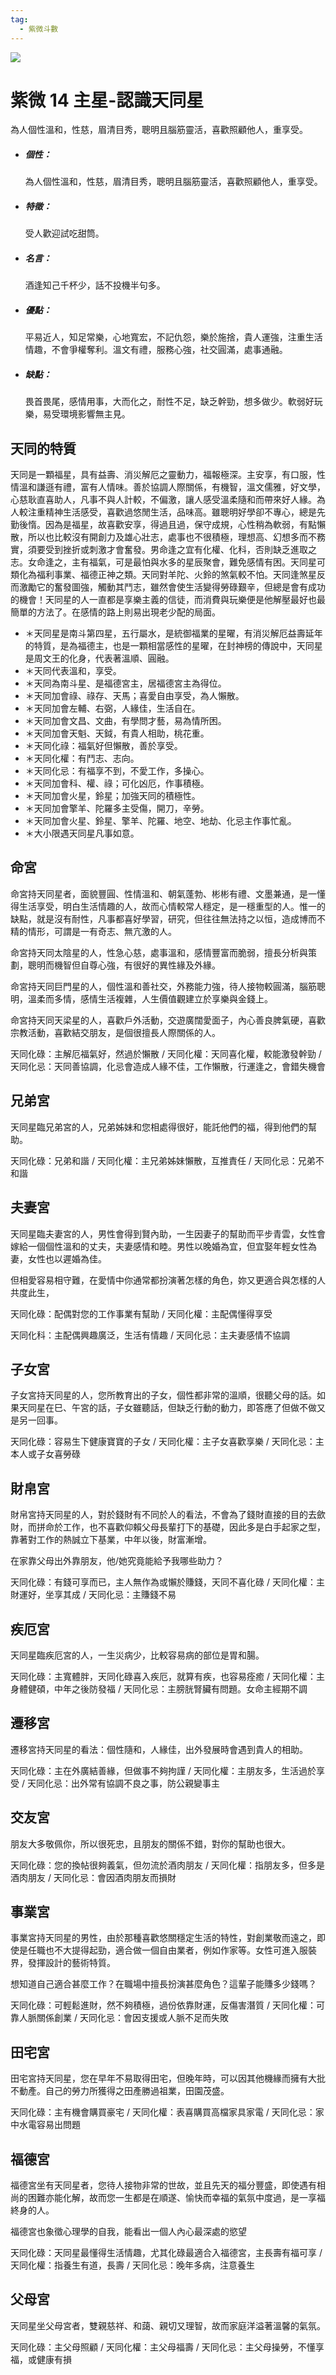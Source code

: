 ```yaml
---
tag:
  - 紫微斗數
---
```


![](/imgs/ziwei414.png)

# 紫微 14 主星-認識天同星

為人個性溫和，性慈，眉清目秀，聰明且腦筋靈活，喜歡照顧他人，重享受。

- ##### 個性：

  為人個性溫和，性慈，眉清目秀，聰明且腦筋靈活，喜歡照顧他人，重享受。

- ##### 特徵：

  受人歡迎試吃甜筒。

- ##### 名言：

  酒逢知己千杯少，話不投機半句多。

- ##### 優點：

  平易近人，知足常樂，心地寬宏，不記仇怨，樂於施捨，貴人運強，注重生活情趣，不會爭權奪利。溫文有禮，服務心強，社交圓滿，處事通融。

- ##### 缺點：

  畏首畏尾，感情用事，大而化之，耐性不足，缺乏幹勁，想多做少。軟弱好玩樂，易受環境影響無主見。

## 天同的特質

天同是一顆福星，具有益壽、消災解厄之靈動力，福報極深。主安享，有口服，性情溫和謙遜有禮，富有人情味。善於協調人際關係，有機智，溫文儒雅，好文學，心慈耿直喜助人，凡事不與人計較，不偏激，讓人感受溫柔隨和而帶來好人緣。為人較注重精神生活感受，喜歡過悠閒生活，品味高。雖聰明好學卻不專心，總是先勤後惰。因為是福星，故喜歡安享，得過且過，保守成規，心性稍為軟弱，有點懶散，所以也比較沒有開創力及雄心壯志，處事也不很積極，理想高、幻想多而不務實，須要受到挫折或刺激才會奮發。男命逢之宜有化權、化科，否則缺乏進取之志。女命逢之，主有福氣，可是最怕與水多的星辰聚會，難免感情有困。天同星可類化為福利事業、福德正神之類。天同對羊陀、火鈴的煞氣較不怕。天同逢煞星反而激勵它的奮發圖強，觸動其鬥志，雖然會使生活變得勞碌艱辛，但總是會有成功的機會！天同星的人一直都是享樂主義的信徒，而消費與玩樂便是他解壓最好也最簡單的方法了。在感情的路上則易出現老少配的局面。

- ＊天同星是南斗第四星，五行屬水，是統御福業的星曜，有消災解厄益壽延年的特質，是為福德主，也是一顆相當感性的星曜，在封神榜的傳說中，天同星是周文王的化身，代表著溫順、圓融。
- ＊天同代表溫和，享受。
- ＊天同為南斗星、是福德宮主，居福德宮主為得位。
- ＊天同加會祿、祿存、天馬；喜愛自由享受，為人懶散。
- ＊天同加會左輔、右弼，人緣佳，生活自在。
- ＊天同加會文昌、文曲，有學問才藝，易為情所困。
- ＊天同加會天魁、天鉞，有貴人相助，桃花重。
- ＊天同化祿：福氣好但懶散，善於享受。
- ＊天同化權：有鬥志、志向。
- ＊天同化忌：有福享不到，不愛工作，多操心。
- ＊天同加會科、權、祿；可化凶厄，作事積極。
- ＊天同加會火星，鈴星；加強天同的積極性。
- ＊天同加會擎羊、陀羅多主受傷，開刀，辛勞。
- ＊天同加會火星、鈴星、擎羊、陀羅、地空、地劫、化忌主作事忙亂。
- ＊大小限遇天同星凡事如意。

## 命宮

命宮持天同星者，面貌豐圓、性情溫和、朝氣蓬勃、彬彬有禮、文墨兼通，是一懂得生活享受，明白生活情趣的人，故而心情較常人穩定，是一穩重型的人。惟一的缺點，就是沒有耐性，凡事都喜好學習，研究，但往往無法持之以恒，造成博而不精的情形，可謂是一有奇志、無亢激的人。

命宮持天同太陰星的人，性急心慈，處事溫和，感情豐富而脆弱，擅長分析與策劃，聰明而機智但自尊心強，有很好的異性緣及外緣。

命宮持天同巨門星的人，個性溫和善社交，外務能力強，待人接物較圓滿，腦筋聰明，溫柔而多情，感情生活複雜，人生價值觀建立於享樂與金錢上。

命宮持天同天梁星的人，喜歡戶外活動，交遊廣闊愛面子，內心善良脾氣硬，喜歡宗教活動，喜歡結交朋友，是個很擅長人際關係的人。

天同化碌：主解厄福氣好，然過於懶散 / 天同化權：天同喜化權，較能激發幹勁 / 天同化忌：天同善協調，化忌會造成人緣不佳，工作懶散，行運逢之，會錯失機會

## 兄弟宮

天同星臨兄弟宮的人，兄弟姊妹和您相處得很好，能託他們的福，得到他們的幫助。

天同化碌：兄弟和諧 / 天同化權：主兄弟姊妹懶散，互推責任 / 天同化忌：兄弟不和諧

## 夫妻宮

天同星臨夫妻宮的人，男性會得到賢內助，一生因妻子的幫助而平步青雲，女性會嫁給一個個性溫和的丈夫，夫妻感情和睦。男性以晚婚為宜，但宜娶年輕女性為妻，女性也以遲婚為佳。

但相愛容易相守難，在愛情中你通常都扮演著怎樣的角色，妳又更適合與怎樣的人共度此生，

天同化碌：配偶對您的工作事業有幫助 / 天同化權：主配偶懂得享受

天同化科：主配偶興趣廣泛，生活有情趣 / 天同化忌：主夫妻感情不協調

## 子女宮

子女宮持天同星的人，您所教育出的子女，個性都非常的溫順，很聽父母的話。如果天同星在巳、午宮的話，子女雖聽話，但缺乏行動的動力，即答應了但做不做又是另一回事。

天同化碌：容易生下健康寶寶的子女 / 天同化權：主子女喜歡享樂 / 天同化忌：主本人或子女喜勞碌

## 財帛宮

財帛宮持天同星的人，對於錢財有不同於人的看法，不會為了錢財直接的目的去歛財，而拼命於工作，也不喜歡仰賴父母長輩打下的基礎，因此多是白手起家之型，靠著對工作的熱誠立下基業，中年以後，財富漸增。

在家靠父母出外靠朋友，他/她究竟能給予我哪些助力？

天同化碌：有錢可享而已，主人無作為或懶於賺錢，天同不喜化碌 / 天同化權：主財運好，坐享其成 / 天同化忌：主賺錢不易

## 疾厄宮

天同星臨疾厄宮的人，一生災病少，比較容易病的部位是胃和腸。

天同化碌：主寬體胖，天同化碌喜入疾厄，就算有疾，也容易痊癒 / 天同化權：主身體健碩，中年之後防發福 / 天同化忌：主膀胱腎臟有問題。女命主經期不調

## 遷移宮

遷移宮持天同星的看法：個性隨和，人緣佳，出外發展時會遇到貴人的相助。

天同化碌：主在外廣結善緣，但做事不夠拘謹 / 天同化權：主朋友多，生活過於享受 / 天同化忌：出外常有協調不良之事，防公親變事主

## 交友宮

朋友大多敬佩你，所以很死忠，且朋友的關係不錯，對你的幫助也很大。

天同化碌：您的換帖很夠義氣，但勿流於酒肉朋友 / 天同化權：指朋友多，但多是酒肉朋友 / 天同化忌：會因酒肉朋友而損財

## 事業宮

事業宮持天同星的男性，由於那種喜歡悠關穩定生活的特性，對創業敬而遠之，即使是任職也不大提得起勁，適合做一個自由業者，例如作家等。女性可進入服裝界，發揮設計的藝術特質。

想知道自己適合甚麼工作？在職場中擅長扮演甚麼角色？這輩子能賺多少錢嗎？

天同化碌：可輕鬆進財，然不夠積極，過份依靠財運，反傷害潛質 / 天同化權：可靠人脈關係創業 / 天同化忌：會因支援或人脈不足而失敗

## 田宅宮

田宅宮持天同星，您在早年不易取得田宅，但晚年時，可以因其他機緣而擁有大批不動產。自己的勞力所獲得之田產勝過祖業，田園茂盛。

天同化碌：主有機會購買豪宅 / 天同化權：表喜購買高檔家具家電 / 天同化忌：家中水電容易出問題

## 福德宮

福德宮坐有天同星者，您待人接物非常的世故，並且先天的福分豐盛，即使遇有相尚的困難亦能化解，故而您一生都是在順遂、愉快而幸福的氣氛中度過，是一享福終身的人。

福德宮也象徵心理學的自我，能看出一個人內心最深處的慾望

天同化碌：天同星最懂得生活情趣，尤其化碌最適合入福德宮，主長壽有福可享 / 天同化權：指養生有道，長壽 / 天同化忌：晚年多病，注意養生

## 父母宮

天同星坐父母宮者，雙親慈祥、和藹、親切又理智，故而家庭洋溢著溫馨的氣氛。

天同化碌：主父母照顧 / 天同化權：主父母福壽 / 天同化忌：主父母操勞，不懂享福，或健康有損
